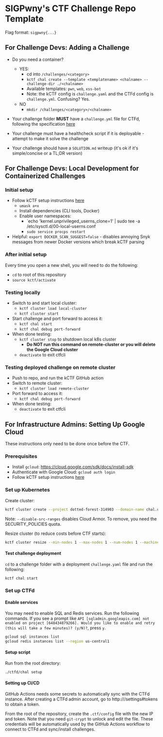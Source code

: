 # SIGPwny's CTF Challenge Repo Template

Flag format: `sigpwny{...}`

## For Challenge Devs: Adding a Challenge
- Do you need a container?
  - YES: 
    - cd into `/challenges/<category>`
    - `kctf chal create --template <templatename> <chalname> --challenge-dir ./<chalname>`
    - Available templates: `pwn`, `web`, `xss-bot`
    - Note: the kCTF config is `challenge.yaml` and the CTFd config is `challenge.yml`. Confusing? Yes.
  - NO
    - `mkdir /challenges/<category>/<chalname>`

- Your challenge folder **MUST** have a `challenge.yml` file for CTFd, following the specification [here](https://github.com/CTFd/ctfcli/blob/master/ctfcli/spec/challenge-example.yml)
- Your challenge must have a healthcheck script if it is deployable - attempt to make it solve the challenge
- Your challenge should have a `SOLUTION.md` writeup (it's ok if it's simple/concise or a TL;DR version)

## For Challenge Devs: Local Development for Containerized Challenges

### Initial setup
- Follow kCTF setup instructions [here](https://google.github.io/kctf/local-testing.html)
  - `umask a+x`
  - Install dependencies (CLI tools, Docker)
  - Enable user namespaces:
    - `echo 'kernel.unprivileged_userns_clone=1' | sudo tee -a /etc/sysctl.d/00-local-userns.conf
    - `sudo service procps restart`
- Helpful: `export DOCKER_SCAN_SUGGEST=false` - disables annoying Snyk messages from newer Docker versions which break kCTF parsing

### After initial setup
Every time you open a new shell, you will need to do the following:
- `cd` to root of this repository
- `source kctf/activate`

### Testing locally
- Switch to and start local cluster:
  - `kctf cluster load local-cluster`
  - `kctf cluster start`
- Start challenge and port forward to access it:
  - `kctf chal start`
  - `kctf chal debug port-forward`
- When done testing:
  - `kctf cluster stop` to shutdown local k8s cluster
    - **Do NOT run this command on remote-cluster or you will delete the Google Cloud cluster**
  - `deactivate` to exit ctfcli

### Testing deployed challenge on remote cluster
- Push to repo, and run the kCTF GitHub action
- Switch to remote cluster:
  - `kctf cluster load remote-cluster`
- Port forward to access it:
  - `kctf chal debug port-forward`
- When done testing:
  - `deactivate` to exit ctfcli

## For Infrastructure Admins: Setting Up Google Cloud
These instructions only need to be done once before the CTF.

### Prerequisites
- Install `gcloud`: https://cloud.google.com/sdk/docs/install-sdk
- Authenticate with Google Cloud: `gcloud auth login`
- Follow kCTF setup instructions [here](https://google.github.io/kctf/local-testing.html)

### Set up Kubernetes
Create cluster:
```sh
kctf cluster create --project dotted-forest-314903 --domain-name chal.uiuc.tf --start --email-address sigpwny@gmail.com --zone us-central1-a --registry us.gcr.io remote-cluster --disable-src-ranges
```
Note: `--disable-src-ranges` disables Cloud Armor. To remove, you need the SECURITY_POLICIES quota.

Resize cluster (to reduce costs before CTF starts):
```sh
kctf cluster resize --min-nodes 1 --max-nodes 1 --num-nodes 1 --machine-type e2-standard-4 --pool-name default-pool --spot
```

#### Test challenge deployment

`cd` to a challenge folder with a deployment `challenge.yaml` file and run the following:
``` sh
kctf chal start
```

### Set up CTFd

#### Enable services
You may need to enable SQL and Redis services. Run the following commands. If you see a prompt like `API [sqladmin.googleapis.com] not enabled on project [648434879266]. Would you like to enable and retry (this will take a few minutes)? (y/N)?`, press `y`.
```sh
gcloud sql instances list
gcloud redis instances list --region us-central1
```

#### Setup script
Run from the root directory:
``` sh
./ctfd/chal setup
```

#### Setting up CI/CD

GitHub Actions needs some secrets to automatically sync with the CTFd instance. After creating a CTFd admin account, go to http://<ctfd-ip>/settings#tokens to obtain a token.

From the root of the repository, create the `.ctf/config` file with the new IP and token. Note that you need `git-crypt` to unlock and edit the file. These credentials will be automatically used by the GitHub Actions workflow to connect to CTFd and sync/install challenges.
